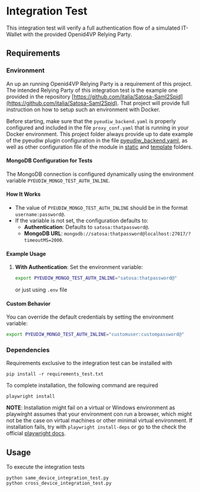 # Integration Test

This integration test will verify a full authentication flow of a simulated IT-Wallet with the provided Openid4VP Relying Party.

## Requirements

### Environment

An up an running Openid4VP Relying Party is a requirement of this project.
The intended Relying Party of this integration test is the example one provided in the repository [https://github.com/italia/Satosa-Saml2Spid](https://github.com/italia/Satosa-Saml2Spid).
That project will provide full instruction on how to setup such an environment with Docker.

Before starting, make sure that the `pyeudiw_backend.yaml` is properly configured and included in the file `proxy_conf.yaml` that is running in your Docker environment.
This project folder always provide up to date example of the pyeudiw plugin configuration in the file [pyeudiw_backend.yaml](./pyeudiw_backend.yaml), as well as other configuration file of the module in [static](./static/) and [template](./template/) folders.

#### MongoDB Configuration for Tests

The MongoDB connection is configured dynamically using the environment variable `PYEUDIW_MONGO_TEST_AUTH_INLINE`.

#### How It Works
- The value of `PYEUDIW_MONGO_TEST_AUTH_INLINE` should be in the format `username:password@`.
- If the variable is not set, the configuration defaults to:
  - **Authentication**: Defaults to `satosa:thatpassword@`.
  - **MongoDB URL**: `mongodb://satosa:thatpassword@localhost:27017/?timeoutMS=2000`.

#### Example Usage
1. **With Authentication**:
   Set the environment variable:
   ```bash
   export PYEUDIW_MONGO_TEST_AUTH_INLINE="satosa:thatpassword@"
   ```

   or just using `.env` file

#### Custom Behavior
You can override the default credentials by setting the environment variable:

```bash
export PYEUDIW_MONGO_TEST_AUTH_INLINE="customuser:custompassword@"
```

### Dependencies

Requirements exclusive to the integration test can be installed with

    pip install -r requirements_test.txt

To complete installation, the following command are required

    playwright install

**NOTE**: Installation might fail on a virtual or Windows environment as playwirght assumes that your environment con run a browser, which might not be the case on virtual machines or other minimal virtual environment. If installation fails, try with `playwright install-deps` or go to the check the official [playwright docs](https://playwright.dev/python/docs/intro#installing-playwright-pytest).

## Usage

To execute the integration tests

    python same_device_integration_test.py
    python cross_device_integration_test.py
